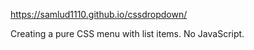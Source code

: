 https://samlud1110.github.io/cssdropdown/

Creating a pure CSS menu with list items. No JavaScript.

